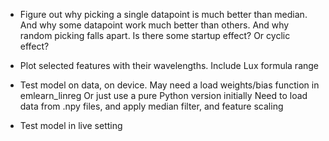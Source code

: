 
- Figure out why picking a single datapoint is much better than median.
And why some datapoint work much better than others.
And why random picking falls apart.
Is there some startup effect? Or cyclic effect?

- Plot selected features with their wavelengths. Include Lux formula range

- Test model on data, on device.
May need a load weights/bias function in emlearn_linreg
Or just use a pure Python version initially
Need to load data from .npy files, and apply median filter, and feature scaling
- Test model in live setting

